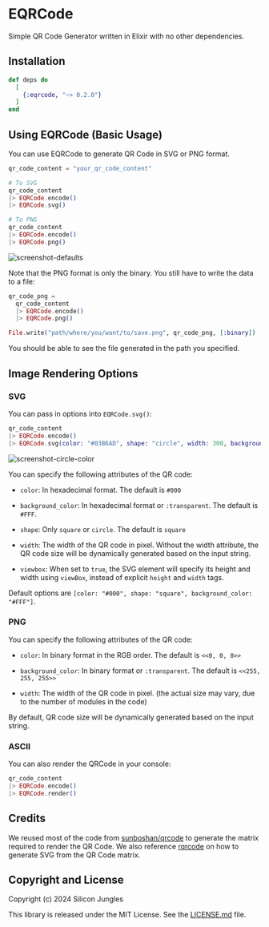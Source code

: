 # EQRCode

Simple QR Code Generator written in Elixir with no other dependencies.

## Installation

```elixir
def deps do
  [
    {:eqrcode, "~> 0.2.0"}
  ]
end
```

## Using EQRCode (Basic Usage)

You can use EQRCode to generate QR Code in SVG or PNG format.

```elixir
qr_code_content = "your_qr_code_content"

# To SVG
qr_code_content
|> EQRCode.encode()
|> EQRCode.svg()

# To PNG
qr_code_content
|> EQRCode.encode()
|> EQRCode.png()
```

![screenshot-defaults](./assets/default.png)

Note that the PNG format is only the binary. You still have to write the data to a file:

```elixir
qr_code_png =
  qr_code_content
  |> EQRCode.encode()
  |> EQRCode.png()

File.write("path/where/you/want/to/save.png", qr_code_png, [:binary])
```

You should be able to see the file generated in the path you specified.

## Image Rendering Options

### SVG

You can pass in options into `EQRCode.svg()`:

```elixir
qr_code_content
|> EQRCode.encode()
|> EQRCode.svg(color: "#03B6AD", shape: "circle", width: 300, background_color: "#FFF")
```

![screenshot-circle-color](./assets/circle-color.png)

You can specify the following attributes of the QR code:

* `color`: In hexadecimal format. The default is `#000`

* `background_color`: In hexadecimal format or `:transparent`. The default is `#FFF`.

* `shape`: Only `square` or `circle`. The default is `square`

* `width`: The width of the QR code in pixel. Without the width attribute, the
  QR code size will be dynamically generated based on the input string.

* `viewbox`: When set to `true`, the SVG element will specify its height and
  width using `viewBox`, instead of explicit `height` and `width` tags.

Default options are `[color: "#000", shape: "square", background_color: "#FFF"]`.

### PNG

You can specify the following attributes of the QR code:

* `color`: In binary format in the RGB order. The default is `<<0, 0, 0>>`

* `background_color`: In binary format or `:transparent`. The default is
  `<<255, 255, 255>>`

* `width`: The width of the QR code in pixel. (the actual size may vary, due to
  the number of modules in the code)

By default, QR code size will be dynamically generated based on the input string.

### ASCII

You can also render the QRCode in your console:

```elixir
qr_code_content
|> EQRCode.encode()
|> EQRCode.render()
```

## Credits

We reused most of the code from [sunboshan/qrcode](https://github.com/sunboshan/qrcode) to generate the matrix required to render the QR Code. We also reference [rqrcode](https://github.com/whomwah/rqrcode) on how to generate SVG from the QR Code matrix.

## Copyright and License

Copyright (c) 2024 Silicon Jungles

This library is released under the MIT License. See the
[LICENSE.md](./LICENSE.md) file.
